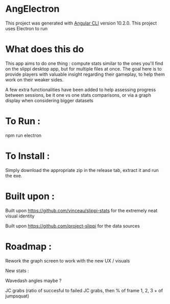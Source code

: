 # AngElectron

This project was generated with [Angular CLI](https://github.com/angular/angular-cli) version 10.2.0.
This project uses Electron to run

# What does this do
This app aims to do one thing : compute stats similar to the ones you'll find on the slippi desktop app, but for multiple files at once.
The goal here is to provide players with valuable insight regarding their gameplay, to help them work on their weaker sides.

A few extra functionalities have been added to help assessing progress between sessions, be it one vs one stats comparisons, or via a graph display when considering bigger datasets

# To Run : 

npm run electron

# To Install : 

Simply download the appropriate zip in the release tab, extract it and run the exe.

# Built upon :

Built upon https://github.com/vinceau/slippi-stats for the extremely neat visual identity

Built upon https://github.com/project-slippi for the data sources

# Roadmap :

Rework the graph screen to work with the new UX / visuals

New stats : 

Wavedash angles maybe ?

JC grabs (ratio of succesful to failed JC grabs, then % of frame 1, 2, 3 + of jumpsquat)
